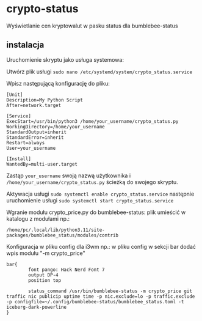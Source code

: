 # crypto-status
Wyświetlanie cen kryptowalut w pasku status dla bumblebee-status

## instalacja
Uruchomienie skryptu jako usługa systemowa:

Utwórz plik usługi 
`
sudo nano /etc/systemd/system/crypto_status.service
`

Wpisz następującą konfigurację do pliku:
```
[Unit]
Description=My Python Script
After=network.target

[Service]
ExecStart=/usr/bin/python3 /home/your_username/crypto_status.py
WorkingDirectory=/home/your_username
StandardOutput=inherit
StandardError=inherit
Restart=always
User=your_username

[Install]
WantedBy=multi-user.target
```

Zastąp `your_username` swoją nazwą użytkownika i `/home/your_username/crypto_status.py` ścieżką do swojego skryptu.

Aktywacja usługi 
`
sudo systemctl enable crypto_status.service
`
następnie uruchomienie usługi 
`
sudo systemctl start crypto_status.service
`

Wgranie modułu crypto_price.py do bumblebee-status:
plik umieścić w katalogu z modułami np.:

`
/home/pc/.local/lib/python3.11/site-packages/bumblebee_status/modules/contrib
`

Konfiguracja w pliku config dla i3wm np.:
w pliku config w sekcji bar dodać wpis modułu "-m crypto_price"
```
bar{
        font pango: Hack Nerd Font 7
        output DP-4
        position top

        status_command /usr/bin/bumblebee-status -m crypto_price git traffic nic publicip uptime time -p nic.exclude=lo -p traffic.exclude -p configfile=~/.config/bumblebee-status/bumblebee_status.toml -t iceberg-dark-powerline 
}
```
